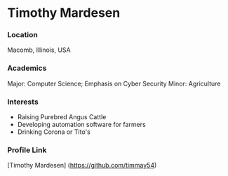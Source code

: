 # Timothy Mardesen

### Location

Macomb, Illinois, USA

### Academics

Major: Computer Science; Emphasis on Cyber Security
Minor: Agriculture

### Interests

- Raising Purebred Angus Cattle
- Developing automation software for farmers
- Drinking Corona or Tito's

### Profile Link

[Timothy Mardesen] (https://github.com/timmay54)